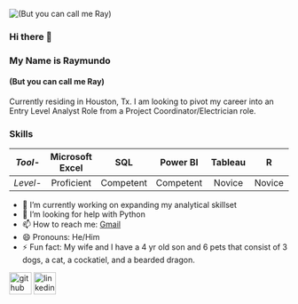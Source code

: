 ![(But you can call me Ray)](https://media-exp1.licdn.com/dms/image/C4E16AQF1fJ7ppQn24g/profile-displaybackgroundimage-shrink_200_800/0/1645583918852?e=1668038400&v=beta&t=oC-epiTKZq-R8yZwuiHHCR8vk79DKzDIT5BKdkQW7P4)

### Hi there 👋
### My Name is Raymundo
#### (But you can call me Ray)

Currently residing in Houston, Tx.
I am looking to pivot my career into an Entry Level Analyst Role from a Project Coordinator/Electrician role. 

### Skills

|_Tool_-|Microsoft Excel | SQL | Power BI | Tableau | R |Python|
|---|:---:|:---:|:---:|:---:|:---:|---:|
|_Level_-|Proficient|Competent|Competent|Novice|Novice|Novice|

- 🔭 I’m currently working on expanding my analytical skillset 
- 🤔 I’m looking for help with Python 
- 📫 How to reach me: <a href="mailto:mundoflores92@gmail.com">Gmail</a> 
- 😄 Pronouns: He/Him 
- ⚡ Fun fact: My wife and I have a 4 yr old son and 6 pets that consist of 3 dogs, a cat, a cockatiel, and a bearded dragon.  


[<img src='https://cdn.jsdelivr.net/npm/simple-icons@3.0.1/icons/github.svg' alt='github' height='40'>](https://github.com/ItsMundo)  [<img src='https://cdn.jsdelivr.net/npm/simple-icons@3.0.1/icons/linkedin.svg' alt='linkedin' height='40'>](https://www.linkedin.com/in/ItsMundo/)  

